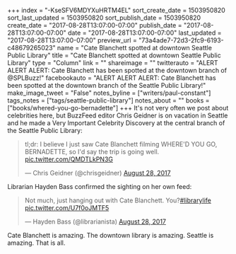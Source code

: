 +++
index = "-KseSFV6MDYXuHRTM4EL"
sort_create_date = 1503950820
sort_last_updated = 1503950820
sort_publish_date = 1503950820
create_date = "2017-08-28T13:07:00-07:00"
publish_date = "2017-08-28T13:07:00-07:00"
date = "2017-08-28T13:07:00-07:00"
last_updated = "2017-08-28T13:07:00-07:00"
preview_url = "73a4ade7-72d3-2fc9-6193-c48679265023"
name = "Cate Blanchett spotted at downtown Seattle Public Library"
title = "Cate Blanchett spotted at downtown Seattle Public Library"
type = "Column"
link = ""
shareimage = ""
twitterauto = "ALERT ALERT ALERT: Cate Blanchett has been spotted at the downtown branch of @SPLBuzz!"
facebookauto = "ALERT ALERT ALERT: Cate Blanchett has been spotted at the downtown branch of the Seattle Public Library!"
make_image_tweet = "False"
notes_byline = ["writers/paul-constant"]
tags_notes = ["tags/seattle-public-library"]
notes_about = ""
books = ["books/whered-you-go-bernadette"]
+++
It's not very often we post about celebrities here, but BuzzFeed editor Chris Geidner is on vacation in Seattle and he made a Very Important Celebrity Discovery at the central branch of the Seattle Public Library:

<blockquote class="twitter-tweet" data-lang="en"><p lang="en" dir="ltr">tl;dr: I believe I just saw Cate Blanchett filming WHERE&#39;D YOU GO, BERNADETTE, so I&#39;d say the trip is going well. <a href="https://t.co/QMDTLkPN3G">pic.twitter.com/QMDTLkPN3G</a></p>&mdash; Chris Geidner (@chrisgeidner) <a href="https://twitter.com/chrisgeidner/status/902233634953863168">August 28, 2017</a></blockquote>

Librarian Hayden Bass confirmed the sighting on her own feed:

<blockquote class="twitter-tweet" data-lang="en"><p lang="en" dir="ltr">Not much, just hanging out with Cate Blanchett. You?<a href="https://twitter.com/hashtag/librarylife?src=hash">#librarylife</a> <a href="https://t.co/U7f0oJMTF5">pic.twitter.com/U7f0oJMTF5</a></p>&mdash; Hayden Bass (@librarianista) <a href="https://twitter.com/librarianista/status/902221700384690176">August 28, 2017</a></blockquote>

Cate Blanchett is amazing. The downtown library is amazing. Seattle is amazing. That is all.